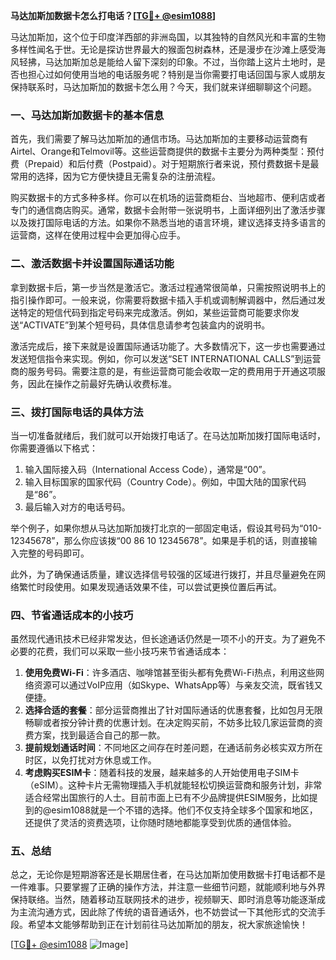 **马达加斯加数据卡怎么打电话？[[TG💪+ @esim1088](https://t.me/s/esim1088)]**

马达加斯加，这个位于印度洋西部的非洲岛国，以其独特的自然风光和丰富的生物多样性闻名于世。无论是探访世界最大的猴面包树森林，还是漫步在沙滩上感受海风轻拂，马达加斯加总是能给人留下深刻的印象。不过，当你踏上这片土地时，是否也担心过如何使用当地的电话服务呢？特别是当你需要打电话回国与家人或朋友保持联系时，马达加斯加的数据卡怎么用？今天，我们就来详细聊聊这个问题。

### 一、马达加斯加数据卡的基本信息

首先，我们需要了解马达加斯加的通信市场。马达加斯加的主要移动运营商有Airtel、Orange和Telmovil等。这些运营商提供的数据卡主要分为两种类型：预付费（Prepaid）和后付费（Postpaid）。对于短期旅行者来说，预付费数据卡是最常用的选择，因为它方便快捷且无需复杂的注册流程。

购买数据卡的方式多种多样。你可以在机场的运营商柜台、当地超市、便利店或者专门的通信商店购买。通常，数据卡会附带一张说明书，上面详细列出了激活步骤以及拨打国际电话的方法。如果你不熟悉当地的语言环境，建议选择支持多语言的运营商，这样在使用过程中会更加得心应手。

### 二、激活数据卡并设置国际通话功能

拿到数据卡后，第一步当然是激活它。激活过程通常很简单，只需按照说明书上的指引操作即可。一般来说，你需要将数据卡插入手机或调制解调器中，然后通过发送特定的短信代码到指定号码来完成激活。例如，某些运营商可能要求你发送“ACTIVATE”到某个短号码，具体信息请参考包装盒内的说明书。

激活完成后，接下来就是设置国际通话功能了。大多数情况下，这一步也需要通过发送短信指令来实现。例如，你可以发送“SET INTERNATIONAL CALLS”到运营商的服务号码。需要注意的是，有些运营商可能会收取一定的费用用于开通这项服务，因此在操作之前最好先确认收费标准。

### 三、拨打国际电话的具体方法

当一切准备就绪后，我们就可以开始拨打电话了。在马达加斯加拨打国际电话时，你需要遵循以下格式：

1. 输入国际接入码（International Access Code），通常是“00”。
2. 输入目标国家的国家代码（Country Code）。例如，中国大陆的国家代码是“86”。
3. 最后输入对方的电话号码。

举个例子，如果你想从马达加斯加拨打北京的一部固定电话，假设其号码为“010-12345678”，那么你应该拨“00 86 10 12345678”。如果是手机的话，则直接输入完整的号码即可。

此外，为了确保通话质量，建议选择信号较强的区域进行拨打，并且尽量避免在网络繁忙时段使用。如果发现通话效果不佳，可以尝试更换位置后再试。

### 四、节省通话成本的小技巧

虽然现代通讯技术已经非常发达，但长途通话仍然是一项不小的开支。为了避免不必要的花费，我们可以采取一些小技巧来节省通话成本：

1. **使用免费Wi-Fi**：许多酒店、咖啡馆甚至街头都有免费Wi-Fi热点，利用这些网络资源可以通过VoIP应用（如Skype、WhatsApp等）与亲友交流，既省钱又便捷。
2. **选择合适的套餐**：部分运营商推出了针对国际通话的优惠套餐，比如包月无限畅聊或者按分钟计费的优惠计划。在决定购买前，不妨多比较几家运营商的资费方案，找到最适合自己的那一款。
3. **提前规划通话时间**：不同地区之间存在时差问题，在通话前务必核实双方所在时区，以免打扰对方休息或工作。
4. **考虑购买ESIM卡**：随着科技的发展，越来越多的人开始使用电子SIM卡（eSIM）。这种卡片无需物理插入手机就能轻松切换运营商和服务计划，非常适合经常出国旅行的人士。目前市面上已有不少品牌提供ESIM服务，比如提到的@esim1088就是一个不错的选择。他们不仅支持全球多个国家和地区，还提供了灵活的资费选项，让你随时随地都能享受到优质的通信体验。

### 五、总结

总之，无论你是短期游客还是长期居住者，在马达加斯加使用数据卡打电话都不是一件难事。只要掌握了正确的操作方法，并注意一些细节问题，就能顺利地与外界保持联络。当然，随着移动互联网技术的进步，视频聊天、即时消息等功能逐渐成为主流沟通方式，因此除了传统的语音通话外，也不妨尝试一下其他形式的交流手段。希望本文能够帮助到正在计划前往马达加斯加的朋友，祝大家旅途愉快！

[[TG💪+ @esim1088](https://t.me/s/esim1088) ![Image](https://i.postimg.cc/4NQfJmqS/Snipaste-2025-05-13-00-14-12.png)]